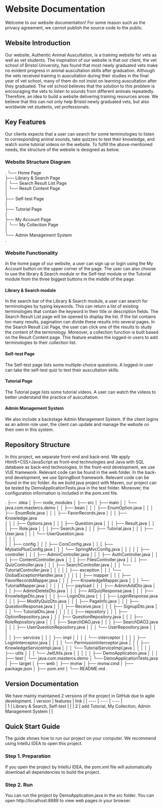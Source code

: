 # Website Documentation
Welcome to our website documentation!
For some reason such as the privacy agreement, we cannot publish the source code to the public.

## Website Introduction
Our website, Authentic Animal Auscultation, is a training website for vets as well as vet students. 
The inspiration of our website is that our client, the vet school of Bristol University, has found that most newly graduated vets make no evident progress in animal auscultation skills after graduation. Although the vets received training in auscultation during their studies in the final year of vet school, many of them do not insist on learning auscultation after they graduated. The vet school believes that the solution to this problem is encouraging the vets to listen to sounds from different animals repeatedly. Therefore, an idea to build a website delivering training resources arose. We believe that this can not only help Bristol newly graduated vets, but also worldwide vet students, vet professionals.

## Key Features
Our clients expects that a user can search for some terminologies to listen to corresponding animal sounds, take quizzes to test their knowledge, and watch some tutorial videos on the website. To fulfill the above-mentioned needs, the structure of the website is designed as below.

### Website Structure Diagram

.
└── Home Page  
    ├── Library & Search Page  
    │   └── Search Result List Page  
    │       └── Result Content Page  
    │  
    ├── Self-test Page  
    │  
    ├── Tutorial Page  
    │  
    ├── My Account Page  
    │   └── My Collection Page  
    │  
    └── Admin Management System  
.


### Website Functionality
In the home page of our website, a user can sign up or login using the My Account button on the upper corner of the page. The user can also choose to use the library & Search module or the Self-test module or the Tutorial module from the three biggest buttons in the middle of the page.
#### Library & Search module
In the search bar of the Library & Search module, a user can search for terminologies by typing keywords. This can return a list of existing terminologies that contain the keyword in their title or description fields. The Search Result List page will be opened to display the list. If the list contains too many results, pagination can divide these results into several pages. In the Search Result List Page, the user can click one of the results to study the content of the terminology.
Moreover, a collection function is built based on the Result Content page. This feature enables the logged-in users to add terminologies to their collection list.
#### Self-test Page
The Self-test page lists some multiple-choice questions. A logged-in user can take the self-test quiz to test their auscultation skills.
#### Tutorial Page
The Tutorial page lists some tutorial videos. A user can watch the videos to better understand the practice of auscultation.
#### Admin Management System
We also include a backstage Admin Management System. If the client logins as an admin role user, the client can update and manage the website on their own in this system.

## Repository Structure
In this project, we separate front-end and back-end.
We apply Html5+CSS+JavaScript as front-end technologies and Java with SQL database as back-end technologies. In the front-end development, we use VUE framework. Relevant code can be found in the web folder. In the back-end development, we use SpringBoot framework. Relevant code can be found in the src folder. 
As we build java project with Maven, our project can be tested by DemoApplicationTests.java in the test folder. Moreover, the configuration information is included in the pom.xml file.

. 
├── .idea
│
├── node_modules
│
├── src
│   ├── main
│   │   └── java.com.mastercs.demo
│   │       ├── bean
│   │       │   ├── EnumOption.java
│   │       │   ├── EnumRole.java
│   │       │   ├── FavorRecords.java
│   │       │   ├── Knowledge.java   
│   │       │   ├── Options.java
│   │       │   ├── Question.java
│   │       │   ├── Result.java
│   │       │   ├── Role.java
│   │       │   ├── Search.java
│   │       │   ├── Tutorial.java
│   │       │   ├── User.java
│   │       │   └── UserQuestion.java   
│   │       │             
│   │       ├── config
│   │       │   ├── CorsConfig.java
│   │       │   ├── MybatisPlusConfig.java
│   │       │   └── SpringMvcConfig.java
│   │       │
│   │       ├── controller
│   │       │   ├── AdminController.java
│   │       │   ├── AuthController.java
│   │       │   ├── ContentController.java
│   │       │   ├── FilesController.java
│   │       │   ├── QuizController.java
│   │       │   ├── SearchController.java
│   │       │   └── TutorialController.java
│   │       │
│   │       ├── exception
│   │       │   └── GlobalExceptionHandler.java
│   │       │
│   │       ├── mapper
│   │       │   ├── FavorRecordsMapper.java
│   │       │   ├── KnowledgeMapper.java
│   │       │   └── TutorialMapper.java
│   │       │
│   │       ├── payload
│   │       │   ├── AdminAddDto.java
│   │       │   ├── AdminDeleteDto.java
│   │       │   ├── AllQuizResponse.java
│   │       │   ├── KnowledgeDto.java
│   │       │   ├── LoginDto.java
│   │       │   ├── LoginResponse.java
│   │       │   ├── ModifyQuizDto.java
│   │       │   ├── PageInfo.java
│   │       │   ├── QuestionResponse.java
│   │       │   ├── Receive.java
│   │       │   ├── SignupDto.java
│   │       │   └── TutorialDto.java
│   │       │ 
│   │       ├── repository
│   │       │   ├── OptionRepository.java
│   │       │   ├── QuestionRepository.java
│   │       │   ├── RoleRepository.java
│   │       │   ├── SearchDAO.java
│   │       │   ├── SearchDAO2.java
│   │       │   ├── UserQuestionRepository.java
│   │       │   └── UserRepository.java
│   │       │   
│   │       ├── services
│   │       │   ├── impl 
│   │       │   │   └── interceptor 
│   │       │   │       ├── LoginInterceptor.java
│   │       │   │       └── PermissionInterceptor.java
│   │       │   ├── KnowledgeServiceImpl.java
│   │       │   └── TutorialServiceImpl.java
│   │       │
│   │       ├── utils
│   │       │   └── JwtUtils.java
│   │       │
│   │       ├── DemoApplication.java
│   │
│   ├── test
│       └── java.com.mastercs.demo
│           └── DemoApplicationTests.java
│
├── target
│
├── web
│
├── mvnw
│
├── mvnw.cmd
│
├── package.json
│
├── pom.xml
│
└── README.md
.

## Version Documentation
We have mainly maintained 2 versions of the project in GitHub due to agile development.
|  version   |                   features                             |  link   |
|   ----     |                    ----                                |  ----   |   
|     1      |            Library & Search, Self-test                 |         |
|     2      | add Tutorial, My Collection, Admin Management System   |         |

## Quick Start Guide
The guide shows how to run our project on your computer. We recommend using IntelliJ IDEA to open this project.
### Step 1. Preparation
If you open the project by IntelliJ IDEA, the pom.xml file will automatically download all dependencies to build the project.
### Step 2. Run
You can run the project by DemoApplication.java in the src folder.
You can open http://localhost:8888 to view web pages in your browser. 



